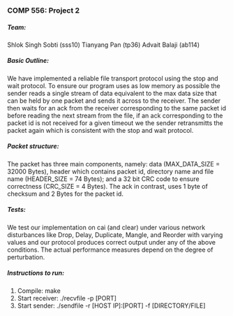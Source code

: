 ### COMP 556: Project 2

##### Team:

Shlok Singh Sobti (sss10)
Tianyang Pan (tp36)
Advait Balaji (ab114)

##### Basic Outline:

We have implemented a reliable file transport protocol using the stop and wait protocol. To ensure our program uses as low memory as possible the sender reads a single stream of data equivalent to the max data size that can be held by one packet and sends it across to the receiver. The sender then waits for an ack from the receiver corresponding to the same packet id before reading the next stream from the file, if an ack corresponding to the packet id is not received for a given timeout we the sender retransmitts the packet again which is consistent with the stop and wait protocol.

##### Packet structure:

The packet has three main components, namely: data (MAX_DATA_SIZE = 32000 Bytes), header which contains packet id, directory name and file name (HEADER_SIZE = 74 Bytes); and a 32 bit CRC code to ensure correctness (CRC_SIZE = 4 Bytes). The ack in contrast, uses 1 byte of checksum and 2 Bytes for the packet id. 


##### Tests:

We test our implementation on cai (and clear) under various network disturbances like Drop, Delay, Duplicate, Mangle, and Reorder with varying values and our protocol produces correct output under any of the above conditions. The actual performance measures depend on the degree of perturbation.

##### Instructions to run:
1. Compile: make
2. Start receiver: ./recvfile -p [PORT]
3. Start sender:   ./sendfile -r [HOST IP]:[PORT] -f [DIRECTORY/FILE]

